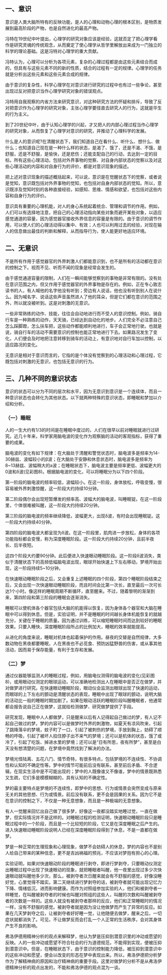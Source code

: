 
## 一、意识

意识是人类大脑所特有的反映功能，是人的心理和动物心理的根本区别，是物质发展到最高阶段的产物，也是自然进化的最高产物。

冯特在19世纪中叶提出，心理学的研究对象应该是经验，这就否定了把心理学看作是研究灵魂的传统观念，从而奠定了使心理学从哲学里解放出来成为一门独立的科学的理论基础。这是冯特对心理学的重大贡献。

冯特认为，心理可以分析为各项元素，复杂的心理过程都是由这些元素结合而成的，但具有与这些元素不同的新的性质，结合的过程有一定的规律。心理学的任务就是分析出这些元素和这些元素合成的规律。

由于意识的复杂性，科学心理学在对意识进行研究的过程中也有过一些争论，甚至出现过反对把意识当作心理学研究对象的错误观点。

冯特用自我观察的内省方法来研究意识，对这种研究方法的怀疑和排斥，导致了反对把意识作为心理学的研究对象，主张心理学要径直去研究人的行为，这就是华生的行为主义。

到了20世纪中叶，由于认知心理学的兴起，才又把人的内部心理过程当作心理学的研究对象，从而恢复了心理学对意识的研究，并推动了心理科学的发展。

什么是人的意识呢?在清醒状态下，我们知道自己在看什么、听什么、想什么、做什么；也知道自己现在是一种什么样的状态，是渴了、饿了，还是不渴、不饿，是舒服，还是不舒服，是愉快，还是悲伤；还能支配自己的行动，去达到一定的目标。所有这些心理活动，包括对外界事物的觉察、对自身内部状态的觉察以及对这些心理活动的内容和对自身行为的评价，都是对意识现象的描述。

把上述对意识现象的描述概括起来，可以说，意识是在觉醒状态下的觉察，或者说是觉知，意识既包括对外界事物的觉知，也包括对自身内部状态的觉知。所以，意识既涉及觉知时刻的各种直接经验，如感知、思维、情感和欲望，也包括对这些内容和自身行为的评价。

意识具有重要的心理机能，对人的身心系统起着统合、管理和调节的作用。例如，人们可以有选择地注意，把自己的心理活动指向某些对象而避开某些对象，以适应感觉通道的容量，因为感觉器官接收外界信息的容量是有限的。由于意识的调节作用，可以使人们的心理活动得以集中、有效；人也可以利用过去的经验，对现在输人的信息做出最佳的判断和解释，从而指导行为，使人能更好地适应环境。

## 二、无意识

不是所有作用于感觉器官的外界刺激人们都能意识到，也不是所有的活动都在意识的控制之下。视而不见、听而不闻的现象是经常会发生的。

由于感觉通道容量的限制，人们在一瞬间能够觉察到的事物是非常有限的。没有处在意识范围之内，但又作用于感觉器官的外界事物是存在的。例如，正在专心致志读书的人，有人喊他的名字他没有听到；旁边有人说话，他也没有听到别人在说什么。因为喊名字、说话这些声音虽然进人了他的耳朵，但是它们都在意识的范围之外，所以就没被听到。这是对刺激的无意识。

一些非常熟练的动作、技能，往往会自动地进行而不受人的意识控制。例如，骑自行车是一种熟练的动作，天天骑，已经达到自动化的地步。人们完全不必注意自己怎么踩脚蹬，怎么扶车把，这些动作都能顺利地进行，车子会正常地行驶。也就是说，骑自行车的活动不需要意识的控制也能正常地进行下去。如果路况发生了变化，人们便会及时地把注意转移到骑车的活动上，有意识地对自行车加以控制，以适应路况的变化。

无意识是相对于意识而言的，它指的是个体没有觉察到的心理活动和心理过程，它既包括对刺激的无意识，也包括无意识的行为。

## 三、几种不同的意识状态

意识的状态可以分为不同的层次和水平，因为无意识到意识是一个连续体，而且一种意识状态也会转化为其他状态。以下就两种特殊的意识状态，即睡眠和梦加以介绍和分析。

### （一）睡眠

人的一生大约有1/3的时间是在睡眠中度过的，人们在很早以前对睡眠就进行过研究。近几十年来，科学家用脑电波的变化作为观察脑的活动的客观指标，获得了重要的成果。

脑电波的变化有如下规律：在大脑处于清醒和警觉状态时，脑电波多是频率为14-30赫兹、波幅较小的β波；在大脑处于安静和休息状态时，脑电波多是频率为8~13赫兹、波幅稍大的a波；在睡眠状态下，脑电波主要是频率更低、波幅更大的0波和δ波(见彩图8)。根据脑电波的变化，可以将睡眠分为以下四个阶段。

第一阶段的脑电波的频率较低，波幅较小。在这一阶段，身体放松，呼吸变慢，很容易被外界刺激惊醒，这一阶段大约持续10分钟。

第二阶段偶尔会出现短暂爆发的频率高、波幅大的脑电波，叫睡眠锭。在这一阶段里，个体很难被叫醒，这一阶段大约持续20分钟。

第三阶段的脑电波的频率继续降低，波幅更大，出现δ波，有时会出现睡眠锭。这一阶段大约持续40分钟。

第四阶段的脑电波大都呈现为δ波。在这一阶段里，肌肉进一步放松，身体的各项功能指标都会变慢，称为深度睡眠阶段。这一阶段大约持续20分钟，且前半夜长、后半夜短。

这四个阶段大约要90分钟。此后便进入快速眼动睡眠阶段。这一阶段δ波消失，类似于清醒状态下的高频低幅脑电波出现，眼球开始快速上下左右移动，梦境开始出现，这一阶段持续5~10分钟。

在快速眼动睡眠阶段之后，又会重复上述睡眠的四个阶段，第四个睡眠阶段结束之后，又会出现一次快速眼动睡眠阶段，而且时间会比第一次长，直至最后一次可长达1个小时。像这样的睡眠周期不断循环，直至醒来。不过，随着黎明的渐渐到来，第四阶段和第三阶段的睡眠会逐渐消失。

睡眠可以使机体各个器官包括大脑的机能得以恢复，因为身体各个器官和大脑在睡眠中可以得到休息。但是，实验证明，并不是睡眠的时间越长身体机能恢复的就越充分，关键在于睡眠的质量。因为通过训练，可以缩短睡眠时间而达到较好的睡眠效果。只要入睡快，深度睡眠阶段所占的比例加大，睡眠的效率就能提高。

从进化的角度来说，睡眠对机体也起着保护的作用。昼夜的交替是自然规律，大多数动物在黑夜都要睡眠，人在黑夜也不必觅食、预防凶猛野兽的伤害，或从事其他活动，因而易于保存能量，有利于生存和发展。

### （二）梦

通过仪器能够监测人的睡眠过程，例如，用脑电仪测得的脑电波的变化(见彩图8)，或用眼动仪测定的眼球运动，可以准确地检测出人在睡眠中是否正在做梦，并对做梦进行研究。在快速眼动睡眠阶段，眼动仪会监测出眼球出现了快速的运动，而眼球的上下左右的颤动是清醒状态的表现，睡眠中出现了眼球的颤动，说明大脑的活动比一般的睡眠时期加剧了。如果在眼动活跃的睡眠阶段叫醒睡眠者，他通常都会报告说自己正在做梦，这就给检测做梦、研究做梦提供了手段。

研究发现，睡眠中人人都做梦，只是醒来以后有人记得起自己做过的梦，有人记不起自己做过的梦。梦的内容可以是做梦时外界的刺激物，如夏天有凉风吹来，引起了跳降落伞的梦境，蚊子町了一口，引起了被刺伤的梦境，手放到胸上，妨碍了顺畅的呼吸，引起了被坏人掐住脖子出不来气的梦境；还可以是机体的状态，饿了或冷了，引起了吃饭、掉进水里的梦境；还可以是“日有所思，夜有所梦”，甚至是白天没有想清楚的问题，在梦境中竟然找到了解决的办法。

梦境光怪陆离、五花八门、情节奇特，有很多特点，包括梦境的不连续性、不协调性和认知的不确定性等。梦中的情节可能前后没有联系，甚至前后矛盾、不合逻辑，在现实生活中是不可能出现的；梦中的人既像谁又不像谁，梦中的情景既熟悉又生疏，它们多是模模糊糊的，具有认知的不确定性。

梦的最主要特点是梦境的不连续性，即梦中的思想、行为或情景会突然变成与原来无关的其他思想、行为或情景。前后没有联系，更不会是因果的关系。因为它不是在意识的控制之下，不仅是一种无意想象，而且是一种极端的无意想象。

有人一觉醒来回忆出自己做了很多梦，好像这一夜都没踏实地睡过觉，一直在做梦，但实际情况并不是这样的。对睡眠过程的检测证明，快速眼动睡眠阶段只是睡眠过程中的一个阶段，而且是一个比较短的阶段，它又是在深度睡眠之后产生的。进入快速眼动睡眠阶段说明人已经在深度睡眠阶段得到了休息，不是一直都在做梦。

梦是一种正常的生理现象和心理现象，做梦不会妨碍人的休息，梦的内容也不是别人给自己带来的某种信息，更不是吉凶祸福的预兆，不应该对梦抱有担心的心理。

实验证明，如果对快速眼动阶段的睡眠进行剥夺，即进行梦剥夺，只要眼动仪测定出睡眠过程中出现了快速眼动的现象，就把睡眠者叫醒，他一夜里出现过多少次快速眼动就叫醒他多少次，那么，被剥夺者次日醒来就会有不舒服的感觉，好像没睡好觉，心里觉得不踏实。第二天继续进行梦剥夺的话，被剥夺者就可能出现记忆力下降、情绪低沉，进而影响健康。而作为对照组参加实验的人，他们和被剥夺者一样睡觉，在叫醒被剥夺者的时候也叫醒对照组的这些人，叫醒的次数和叫醒被剥夺者的次数是一样的。这些人就没有被剥夺者那样的反应，他们和正常睡眠时的情况一样，没有不舒服的感觉。被剥夺者就是因为没让他做梦而产生了异常的反应。如果在几天梦剥夺之后，让被剥夺者好好睡一觉，让他随便去做梦，醒来之后，一切症状就都消失了。可见，不让做梦反而会打乱一个人正常的生活秩序，会对其身体产生不良的影响。

弗洛伊德用精神分析的观点来解释梦，他认为梦是压抑到潜意识里的冲动或愿望的反映。人的一些冲动或愿望不符合社会的行为道德规范，不能得到实现，便被压抑到潜意识中。但是，在睡眠状态下，由于意识的控制能力降低，被压抑到潜意识中的这些冲动和愿望，便会以改变的形态在梦中表现出来。所以，弗洛伊德把分析梦作为了解精神病的原因和治疗精神病的重要手段。这里对做梦的分析不是从弗洛伊德精神分析的观点出发的，不能和弗洛伊德的观点混为一谈。
